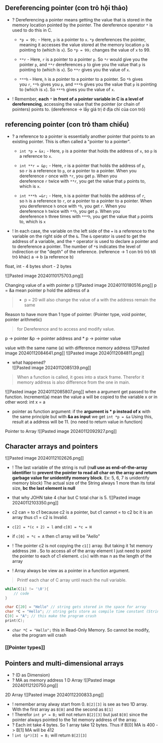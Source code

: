 ## Dereferencing pointer (con trỏ hội thảo) 
+ ? Dereferencing a pointer means getting the value that is stored in the memory location pointed by the pointer. The dereference operator `*` is used to do this in C.
	+  `*p = 99;` - Here, `p` is a pointer to `x`. `*p` dereferences the pointer, meaning it accesses the value stored at the memory location `p` is pointing to (which is `x`). So `*p = 99;` changes the value of `x` to 99.
 
	+ `**r` - Here, `r` is a pointer to a pointer `p`. So `*r` would give you the pointer `p`, and `**r` dereferences `p` to give you the value that `p` is pointing to (which is `x`). So `**r` gives you the value of `x`.
    
	+ `***h` - Here, `h` is a pointer to a pointer to a pointer. So `*h` gives you `r`, `**h` gives you `p`, and `***h` gives you the value that `p` is pointing to (which is `x`). So `***h` gives you the value of `x`.
	
+ !  Remember, **each** `*` **in front of a pointer variable in C is a level of dereferencing**, accessing the value that the pointer (or chain of pointers) points to.
(dereference -> lấy giá trị ở địa chỉ của con trỏ)

## referencing pointer (con trỏ tham chiếu)
+ ? a reference to a pointer is essentially another pointer that points to an existing pointer. This is often called a "pointer to a pointer".
	+ `int *p = &x;` - Here, `p` is a pointer that holds the address of `x`, so `p` is a reference to `x`.
    
	+ `int **r = &p;` - Here, `r` is a pointer that holds the address of `p`, so `r` is a reference to `p`, or a pointer to a pointer. When you dereference `r` once with `*r`, you get `p`. When you dereference `r` twice with `**r`, you get the value that `p` points to, which is `x`.
    
	+ `int ***h =&r;` - Here, `h` is a pointer that holds the address of `r`, so `h` is a reference to `r`, or a pointer to a pointer to a pointer. When you dereference `h` once with `*h`, you get `r`. When you dereference `h` twice with `**h`, you get `p`. When you dereference `h` three times with `***h`, you get the value that `p` points to, which is `x`
	  
+ ! In each case, the variable on the left side of the `=` is a reference to the variable on the right side of the `&`. The `&` operator is used to get the address of a variable, and the `*` operator is used to declare a pointer and to dereference a pointer. The number of `*`s indicates the level of indirection or the "depth" of the reference.
(reference -> 1 con trỏ trỏ tới trỏ khác)
a -> b (a reference b)

float, int - 4 bytes
short - 2 bytes

![[Pasted image 20240110175703.png]]

Changing value of a with pointer p
![[Pasted image 20240110180516.png]]
p = &a mean pointer p hold the address of a
> * p = 20  will also change the value of a with the address remain the same


Reason to have more than 1 type of pointer:
(Pointer type, void pointer, pointer arithmetic)
> for Dereference and to access and modify value.

p -> pointer
&p -> pointer address 
and * p -> pointer value

value with the same name (a) with difference memory address
![[Pasted image 20240112084641.png]]
![[Pasted image 20240112084811.png]]
+ what happened?  
 ![[Pasted image 20240112085139.png]]
> When a function is called, it goes into a stack frame. Therefor it memory address is also difference from the one in main. 

![[Pasted image 20240112085807.png]]
when a argument get passed to the function. Increment(a) mean the value a will be copied to the variable x or in other word: int x = a
+ pointer as function argument: if the **argument is * p instead of x**
	 with the same principle but with **&a as input** we get `int *p = &a`
Using this, result at a address will be 11. (no need to return value in function)

Pointer to Array
![[Pasted image 20240112092927.png]]

## Character arrays and pointers
![[Pasted image 20240112102626.png]]
+ ! The last variable of the string is null (n**ull use as end-of-the-array identifier** to **prevent the pointer to read all char on the array and return garbage value for unidentify momory block**. Ex: 5, 6, 7 is unidentify memory block)
The actual size of the String always 1 more than its total size, **bc the last element is null**
+ that why JOHN take 4 char but C total char is 5.
![[Pasted image 20240112103350.png]]
+ c2 can = to c1 because c2 is a pointer, but c1 cannot = to c2 bc it is an array thus c1 = c2 is Invalid.
+ `c[2] = *(c + 2) = l` and `c[0] = *c = H`
+ if `c[0] = *c = A` then c1 array will be "Aello"
+ ! The pointer c2 is not copying the `c1[]` array. But taking it 1st memory address `200` . So to access all of the array element I just need to point the pointer to each of c1 element. `c[n]`  with max n as the length of the array 



+ ! Array always be view as a pointer in a function argument.

> Printf each char of C array until reach the null variable. 
```c
while(C[i] != '\0'){
	// code
}
```

```c
char C[20] = "Hello" // string gets stored in the space for array
char *C = "Hello"; // string gets store as compile time constant (String literal)  
C[0] = "A"; // this make the program crash
print(C);
```
+ `char *C = "Hello";`   this in Read-Only Memory. So cannot be modify, else the program will crash 


### [[Pointer types]]


## Pointers and multi-dimensional arrays
+ ? (D as Dimension)
+ ? MA as memory address
1 D Array 
![[Pasted image 20240112120750.png]]

2D Array
![[Pasted image 20240112200833.png]]
+ ! remember array alway start from 0. 
`B[2][3]` is see as two 1D array. With the first array as `B[0]` and the second as `B[1]` 
+ ! Therefor `int p* = B;` will not return `B[2][3]` but just `B[0]` since the pointer always pointed to the 1st memory address of the array.
+ ? Each int take 4 bytes. So 1 array take 12 bytes. Thus if B[0] MA is 400 -> B[1]  MA will be 412
+ !  `int (p*)[3] = B;`  will return `B[2][3]`